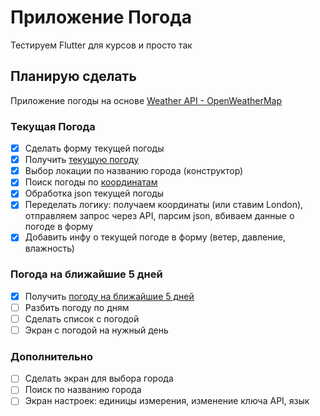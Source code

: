 # Приложение Погода
Тестируем Flutter для курсов и просто так

## Планирую сделать
Приложение погоды на основе [Weather API - OpenWeatherMap](https://openweathermap.org/api)

### Текущая Погода
- [x] Сделать форму текущей погоды
- [x] Получить [текущую погоду](https://openweathermap.org/current)
- [x] Выбор локации по названию города (конструктор)
- [x] Поиск погоды по [координатам](https://pub.dev/packages/location)
- [x] Обработка json текущей погоды
- [x] Переделать логику: получаем координаты (или ставим London), отправляем запрос через API, парсим json, вбиваем данные о погоде в форму
- [x] Добавить инфу о текущей погоде в форму (ветер, давление, влажность)
### Погода на ближайшие 5 дней
- [x] Получить [погоду на ближайшие 5 дней](https://openweathermap.org/forecast5)
- [ ] Разбить погоду по дням
- [ ] Сделать список с погодой
- [ ] Экран с погодой на нужный день
### Дополнительно
- [ ] Сделать экран для выбора города
- [ ] Поиск по названию города
- [ ] Экран настроек: единицы измерения, изменение ключа API, язык
